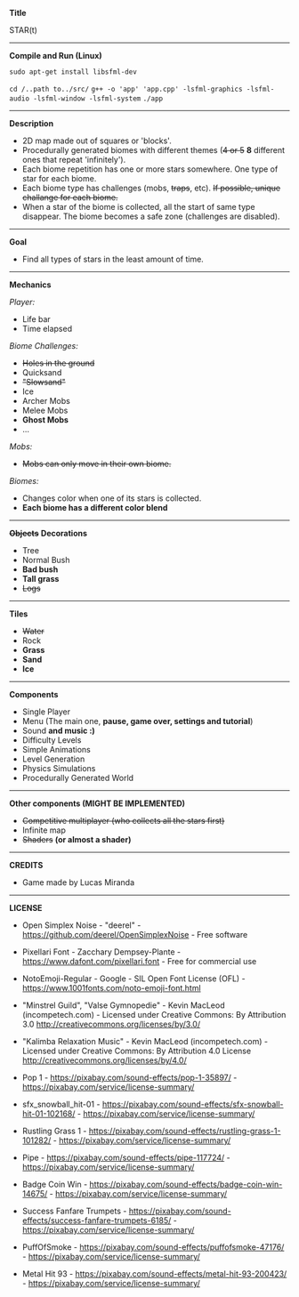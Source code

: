 
**Title**

STAR(t)

---

**Compile and Run (Linux)**

`sudo apt-get install libsfml-dev`

`cd /..path to../src/`
`g++ -o 'app' 'app.cpp' -lsfml-graphics -lsfml-audio -lsfml-window -lsfml-system`
`./app`

---

**Description**

- 2D map made out of squares or 'blocks'.
- Procedurally generated biomes with different themes (~~4 or 5~~ **8** different ones that repeat 'infinitely').
- Each biome repetition has one or more stars somewhere. One type of star for each biome.
- Each biome type has challenges (mobs, ~~traps~~, etc). ~~If possible, unique challange for each biome.~~
- When a star of the biome is collected, all the start of same type disappear. The biome becomes a safe zone (challenges are disabled).

---

**Goal**

- Find all types of stars in the least amount of time.

---

**Mechanics**

*Player:*

- Life bar
- Time elapsed

*Biome Challenges:*

- ~~Holes in the ground~~
- Quicksand
- ~~"Slowsand"~~
- Ice
- Archer Mobs
- Melee Mobs
- **Ghost Mobs**
- ...

*Mobs:*

- ~~Mobs can only move in their own biome.~~

*Biomes:*

- Changes color when one of its stars is collected.
- **Each biome has a different color blend**

---

**~~Objects~~**
**Decorations**

- Tree
- Normal Bush
- **Bad bush**
- **Tall grass**
- ~~Logs~~

---

**Tiles**

- ~~Water~~
- Rock
- **Grass**
- **Sand**
- **Ice**

---

**Components**

- Single Player
- Menu (The main one, **pause, game over, settings and tutorial**)
- Sound **and music :)**
- Difficulty Levels
- Simple Animations
- Level Generation
- Physics Simulations
- Procedurally Generated World

---

**Other components (MIGHT BE IMPLEMENTED)**

- ~~Competitive multiplayer (who collects all the stars first)~~
- Infinite map
- ~~Shaders~~ **(or almost a shader)**

---

**CREDITS**

- Game made by Lucas Miranda

---

**LICENSE**

- Open Simplex Noise -
"deerel" - https://github.com/deerel/OpenSimplexNoise - Free software

- Pixellari Font -
Zacchary Dempsey-Plante - https://www.dafont.com/pixellari.font - Free for commercial use

- NotoEmoji-Regular -
Google - SIL Open Font License (OFL) - https://www.1001fonts.com/noto-emoji-font.html

- "Minstrel Guild", "Valse Gymnopedie" -
Kevin MacLeod (incompetech.com) -
Licensed under Creative Commons: By Attribution 3.0
http://creativecommons.org/licenses/by/3.0/

- "Kalimba Relaxation Music" -
Kevin MacLeod (incompetech.com) -
Licensed under Creative Commons: By Attribution 4.0 License
http://creativecommons.org/licenses/by/4.0/

- Pop 1 -
https://pixabay.com/sound-effects/pop-1-35897/ -
https://pixabay.com/service/license-summary/

- sfx_snowball_hit-01 -
https://pixabay.com/sound-effects/sfx-snowball-hit-01-102168/ -
https://pixabay.com/service/license-summary/

- Rustling Grass 1 -
https://pixabay.com/sound-effects/rustling-grass-1-101282/ -
https://pixabay.com/service/license-summary/

- Pipe -
https://pixabay.com/sound-effects/pipe-117724/ -
https://pixabay.com/service/license-summary/

- Badge Coin Win -
https://pixabay.com/sound-effects/badge-coin-win-14675/ -
https://pixabay.com/service/license-summary/

- Success Fanfare Trumpets -
https://pixabay.com/sound-effects/success-fanfare-trumpets-6185/ -
https://pixabay.com/service/license-summary/

- PuffOfSmoke -
https://pixabay.com/sound-effects/puffofsmoke-47176/ -
https://pixabay.com/service/license-summary/

- Metal Hit 93 -
https://pixabay.com/sound-effects/metal-hit-93-200423/ -
https://pixabay.com/service/license-summary/